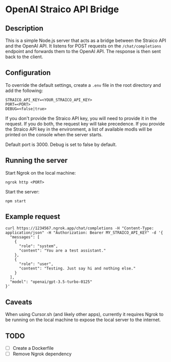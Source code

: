 # OpenAI Straico API Bridge

## Description

This is a simple Node.js server that acts as a bridge between the Straico API and the OpenAI API. It listens for POST requests on the `/chat/completions` endpoint and forwards them to the OpenAI API. The response is then sent back to the client.

## Configuration

To override the default settings, create a `.env` file in the root directory and add the following:

```
STRAICO_API_KEY=<YOUR_STRAICO_API_KEY>
PORT=<PORT>
DEBUG=<false|true>
```

If you don't provide the Straico API key, you will need to provide it in the request. If you do both, the request key will take precedence.
If you provide the Straico API key in the environment, a list of available modls will be printed on the console when the server starts.

Default port is 3000.
Debug is set to false by default.

## Running the server

Start Ngrok on the local machine:

```
ngrok http <PORT>
```

Start the server:

```
npm start
```

## Example request

```
curl https://1234567.ngrok.app/chat/completions -H "Content-Type: application/json" -H "Authorization: Bearer MY_STRAICO_API_KEY" -d '{
  "messages": [
    {
      "role": "system",
      "content": "You are a test assistant."
    },
    {
      "role": "user",
      "content": "Testing. Just say hi and nothing else."
    }
  ],
  "model": "openai/gpt-3.5-turbo-0125"
}'
```

## Caveats

When using Cursor.sh (and likely other apps), currently it requires Ngrok to be running on the local machine to expose the local server to the internet.

## TODO

- [ ] Create a Dockerfile
- [ ] Remove Ngrok dependency
